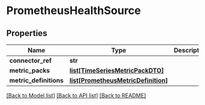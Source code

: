 # PrometheusHealthSource

## Properties
Name | Type | Description | Notes
------------ | ------------- | ------------- | -------------
**connector_ref** | **str** |  | 
**metric_packs** | [**list[TimeSeriesMetricPackDTO]**](TimeSeriesMetricPackDTO.md) |  | [optional] 
**metric_definitions** | [**list[PrometheusMetricDefinition]**](PrometheusMetricDefinition.md) |  | [optional] 

[[Back to Model list]](../README.md#documentation-for-models) [[Back to API list]](../README.md#documentation-for-api-endpoints) [[Back to README]](../README.md)

